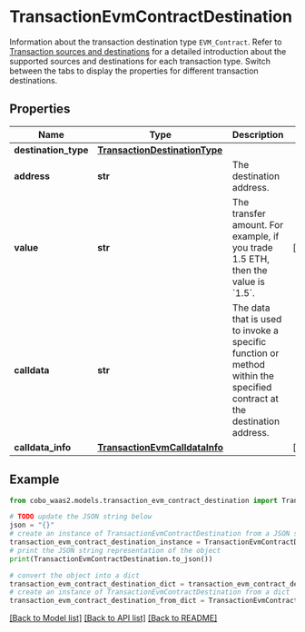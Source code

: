 # TransactionEvmContractDestination

Information about the transaction destination type `EVM_Contract`. Refer to [Transaction sources and destinations](/v2/guides/transactions/sources-and-destinations) for a detailed introduction about the supported sources and destinations for each transaction type.  Switch between the tabs to display the properties for different transaction destinations. 

## Properties

Name | Type | Description | Notes
------------ | ------------- | ------------- | -------------
**destination_type** | [**TransactionDestinationType**](TransactionDestinationType.md) |  | 
**address** | **str** | The destination address. | 
**value** | **str** | The transfer amount. For example, if you trade 1.5 ETH, then the value is &#x60;1.5&#x60;.  | [optional] 
**calldata** | **str** | The data that is used to invoke a specific function or method within the specified contract at the destination address.  | 
**calldata_info** | [**TransactionEvmCalldataInfo**](TransactionEvmCalldataInfo.md) |  | [optional] 

## Example

```python
from cobo_waas2.models.transaction_evm_contract_destination import TransactionEvmContractDestination

# TODO update the JSON string below
json = "{}"
# create an instance of TransactionEvmContractDestination from a JSON string
transaction_evm_contract_destination_instance = TransactionEvmContractDestination.from_json(json)
# print the JSON string representation of the object
print(TransactionEvmContractDestination.to_json())

# convert the object into a dict
transaction_evm_contract_destination_dict = transaction_evm_contract_destination_instance.to_dict()
# create an instance of TransactionEvmContractDestination from a dict
transaction_evm_contract_destination_from_dict = TransactionEvmContractDestination.from_dict(transaction_evm_contract_destination_dict)
```
[[Back to Model list]](../README.md#documentation-for-models) [[Back to API list]](../README.md#documentation-for-api-endpoints) [[Back to README]](../README.md)


